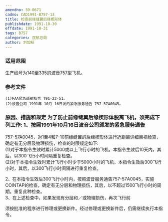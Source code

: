 ```yaml
---
amendno: 39-0671  
cadno: CAD1991-B757-13  
title: 检查前缘缝翼后缘楔形体  
publishdate: 1991-10-30  
effdate: 1991-10-31  
tags: B757  
categories: 民航总局  
author: 刘加祯  
---
```

  
### 适用范围  
生产线号为140至335的波音757型飞机。  
  
<!--more-->  
### 参考文件  
    (1)FAA紧急适航指令 T91-22-51。  
    (2)波音公司 1991年 10月 16日发的紧急服务通告 757-57A0045。  
  
### 原因、措施和规定     为了防止前缘缝翼后缘楔形体脱离飞机，须完成下列工作: 1、按照1991年10月16日波音公司颁发的紧急服务通告  
757-57A0045，对1至4和7-10前缘缝翼的后缘楔形体进行近距离详细目视检查，确定有无分层及物理损伤，检查的时限规定如下:  
      (1)对于本指令生效时累计5000或以上飞行小时的飞机，本指令生效后10天内，其后，以300飞行小时间隔重复检查。  
      (2)对于本指令生效时累计飞行小时少于5000小时的飞机，本指令生效后300飞行小时，其后，以300飞行小时间隔进行重复检查。  
  
2、在本指令生效后300飞行小时内，按照波音服务通告757-57A0045，实施COINTAP的检查，确定有无分层和物理损伤，其后，以不超过1500飞行小时的周期，重复此种检查。  
    3、在上述检查中，如果发现有分层和／或物理损伤，再次飞行前  
  
须按批准的程序进行修理或更换新件。经过修理或更换新件后，仍需继续执行本指令。  
